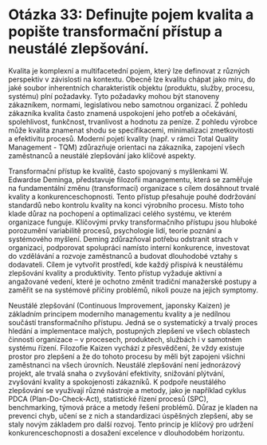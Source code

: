 # Otázka 33: Definujte pojem kvalita a popište transformační přístup a neustálé zlepšování.

Kvalita je komplexní a multifacetední pojem, který lze definovat z různých perspektiv v závislosti na kontextu. Obecně lze kvalitu chápat jako míru, do jaké soubor inherentních charakteristik objektu (produktu, služby, procesu, systému) plní požadavky. Tyto požadavky mohou být stanoveny zákazníkem, normami, legislativou nebo samotnou organizací. Z pohledu zákazníka kvalita často znamená uspokojení jeho potřeb a očekávání, spolehlivost, funkčnost, trvanlivost a hodnotu za peníze. Z pohledu výrobce může kvalita znamenat shodu se specifikacemi, minimalizaci zmetkovitosti a efektivitu procesů. Moderní pojetí kvality (např. v rámci Total Quality Management - TQM) zdůrazňuje orientaci na zákazníka, zapojení všech zaměstnanců a neustálé zlepšování jako klíčové aspekty.

Transformační přístup ke kvalitě, často spojovaný s myšlenkami W. Edwardse Deminga, představuje filozofii managementu, která se zaměřuje na fundamentální změnu (transformaci) organizace s cílem dosáhnout trvalé kvality a konkurenceschopnosti. Tento přístup přesahuje pouhé dodržování standardů nebo kontrolu kvality na konci výrobního procesu. Místo toho klade důraz na pochopení a optimalizaci celého systému, ve kterém organizace funguje. Klíčovými prvky transformačního přístupu jsou hluboké porozumění variabilitě procesů, psychologie lidí, teorie poznání a systémového myšlení. Deming zdůrazňoval potřebu odstranit strach v organizaci, podporovat spolupráci namísto interní konkurence, investovat do vzdělávání a rozvoje zaměstnanců a budovat dlouhodobé vztahy s dodavateli. Cílem je vytvořit prostředí, kde každý přispívá k neustálému zlepšování kvality a produktivity. Tento přístup vyžaduje aktivní a angažované vedení, které je ochotno změnit tradiční manažerské postupy a zaměřit se na systémové příčiny problémů, nikoli pouze na jejich symptomy.

Neustálé zlepšování (Continuous Improvement, japonsky Kaizen) je základním principem moderního managementu kvality a je nedílnou součástí transformačního přístupu. Jedná se o systematický a trvalý proces hledání a implementace malých, postupných zlepšení ve všech oblastech činnosti organizace – v procesech, produktech, službách i v samotném systému řízení. Filozofie Kaizen vychází z přesvědčení, že vždy existuje prostor pro zlepšení a že do tohoto procesu by měli být zapojeni všichni zaměstnanci na všech úrovních. Neustálé zlepšování není jednorázový projekt, ale trvalá snaha o zvyšování efektivity, snižování plýtvání, zvyšování kvality a spokojenosti zákazníků. K podpoře neustálého zlepšování se využívají různé nástroje a metody, jako je například cyklus PDCA (Plan-Do-Check-Act), statistické řízení procesů (SPC), benchmarking, týmová práce a metody řešení problémů. Důraz je kladen na prevenci chyb, učení se z nich a standardizaci úspěšných zlepšení, aby se staly novým základem pro další rozvoj. Tento princip je klíčový pro udržení konkurenceschopnosti a dosažení excelence v dlouhodobém horizontu.
